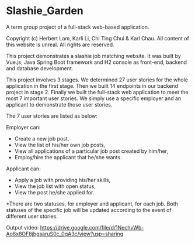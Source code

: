 # Slashie_Garden
A term group project of a full-stack web-based application.

Copyright (c) Herbert Lam, Karli Li, Chi Ting Chui & Karl Chau. All content of this website is unreal. All rights are reserved.

This project demonstrates a slashie job matching website. It was built by Vue.js, Java Spring Boot framework and H2 console as front-end, backend and database development.

This project involves 3 stages. We determined 27 user stories for the whole application in the first stage. Then we built 14 endpoints in our backend project in stage 2. Finally we built the full-stack web application to meet the most 7 important user stories. We simply use a specific employer and an applicant to demonstrate those user stories.

The 7 user stories are listed as below:

Employer can:
-	Create a new job post,
-	View the list of his/her own job posts,
-	View all applications of a particular job post created by him/her,
-	Employ/hire the applicant that he/she wants.

Applicant can:
-	Apply a job with providing his/her skills,
-	View the job list with open status,
-	View the post he/she applied for.

*There are two statuses, for employer and applicant, for each job. Both statuses of the specific job will be updated according to the event of different user stories.

Output video: https://drive.google.com/file/d/1NechvWb-Ao6x8OF8jbgsaruS0c_0qA3c/view?usp=sharing
